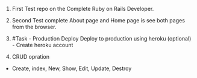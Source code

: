 1. First Test repo on the Complete Ruby on Rails Developer.
2. Second Test complete About page and Home page is see both pages from the browser.

3. #Task - Production Deploy
Deploy to production using heroku (optional) - Create heroku account

4. CRUD opration
  - Create, index, New, Show, Edit, Update, Destroy

